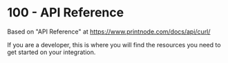 # 100 - API Reference

Based on "API Reference" at https://www.printnode.com/docs/api/curl/

If you are a developer, this is where you will find the resources you need to get started on your integration.


